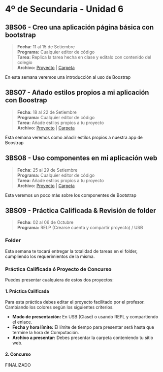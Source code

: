# 4º de Secundaria - Unidad 6

## 3BS06 - Creo una aplicación página básica con bootstrap

> **Fecha:** 11 al 15 de Setiembre<br> **Programa:** Cualquier editor de código<br> **Tarea:** Replica la tarea hecha en clase y editalo con contenido del colegio<br> **Archivo:** [Proyecto](https://replit.com/@israelcueva/4S-3BS06-BOOSTRAP#index.html) | [Carpeta](https://app.box.com/s/4a2lnbrnxzvqqugm587oayaderjp5apd)

En esta semana veremos una introducción al uso de Boostrap

## 3BS07 - Añado estilos propios a mi aplicación con Boostrap

> **Fecha:** 18 al 22 de Setiembre<br> **Programa:** Cualquier editor de código<br> **Tarea:** Añade estilos propios a tu proyecto<br> **Archivo:** [Proyecto](https://replit.com/@israelcueva/4S-3BS06-BOOSTRAP#index.html) | [Carpeta](https://app.box.com/s/4a2lnbrnxzvqqugm587oayaderjp5apd)

Esta semana veremos como añadir estilos propios a nuestra app de Boostrap

<div class="currentTheme">

## 3BS08 - Uso componentes en mi aplicación web

> **Fecha:** 25 al 29 de Setiembre<br> **Programa:** Cualquier editor de código<br> **Tarea:** Añade estilos propios a tu proyecto<br> **Archivo:** [Proyecto](https://replit.com/@israelcueva/4S-3BS08-COMPONENTES) | [Carpeta](https://app.box.com/s/4a2lnbrnxzvqqugm587oayaderjp5apd)

Esta veremos un poco más sobre los componentes de Bootstrap

</div>

## 3BS09 -  Práctica Calificada & Revisión de folder

> **Fecha:** 02 al 06 de Octubre<br> **Programa:** RELP (Crearse cuenta y compartir proyecto) / USB<br>

### Folder

Esta semana te tocará entregar la totalidad de tareas en el folder, cumpliendo los requerimientos de la misma.

### Práctica Calificada ó Proyecto de Concurso

Puedes presentar cualquiera de estos dos proyectos:

#### 1. Práctica Calificada

Para esta práctica debes editar el proyecto facilitado por el profesor. Cambiando los colores según los siguientes criterios.

- **Modo de presentación:** En USB (Clase) o usando REPL y compartiendo el enlace.
- **Fecha y hora límite:** El límite de tiempo para presentar será hasta que termine la hora de Computación.
- **Archivo a presentar:** Debes presentar la carpeta conteniendo tu sitio web.

#### 2. Concurso

FINALIZADO



